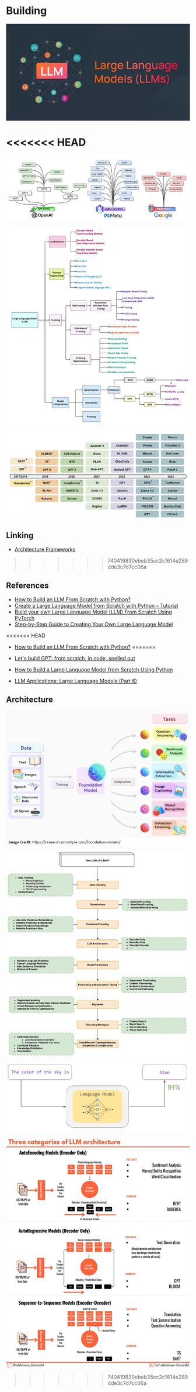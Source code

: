 # Building 

![alt text](image.png)

<<<<<<< HEAD
=======
![alt text](image-42.png)

![alt text](image-37.png)

![alt text](image-38.png)

## Linking

- [Architecture Frameworks](../../generativeAI/architecture_framework.md)
>>>>>>> 740419830ebeb35cc2c1614e289dde3c7d7cc06a

## References

- [How to Build an LLM From Scratch with Python?](https://medium.com/aimonks/how-to-build-an-llm-from-scratch-with-python-cb3cd9807e45)
- [Create a Large Language Model from Scratch with Python – Tutorial](https://www.youtube.com/watch?v=UU1WVnMk4E8)
- [Build your own Large Language Model (LLM) From Scratch Using PyTorch](https://medium.com/towards-artificial-intelligence/build-your-own-large-language-model-llm-from-scratch-using-pytorch-9e9945c24858)
- [Step-by-Step Guide to Creating Your Own Large Language Model](https://medium.com/sciforce/step-by-step-guide-to-your-own-large-language-model-2b3fed6422d0)

<<<<<<< HEAD
- [How to Build an LLM From Scratch with Python?](https://medium.com/aimonks/how-to-build-an-llm-from-scratch-with-python-cb3cd9807e45)
=======
- [Let's build GPT: from scratch, in code, spelled out](https://www.youtube.com/watch?v=kCc8FmEb1nY)

- [How to Build a Large Language Model from Scratch Using Python](https://www.freecodecamp.org/news/how-to-build-a-large-language-model-from-scratch-using-python/)

- [LLM Applications: Large Language Models (Part 6)](https://medium.com/@vipra_singh/building-llm-applications-large-language-models-part-6-ea8bd982bdee)

## Architecture

![alt text](image-41.png)

![alt text](image-39.png)

![alt text](image-40.png)

![alt text](image-43.png)
>>>>>>> 740419830ebeb35cc2c1614e289dde3c7d7cc06a
